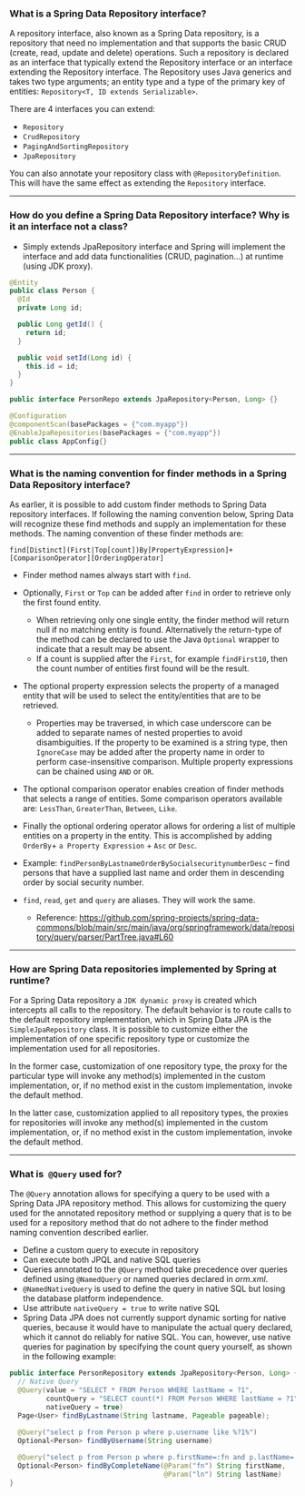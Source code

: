 
### What is a Spring Data Repository interface?

A repository interface, also known as a Spring Data repository, is a repository that need no implementation and that supports the basic CRUD (create, read, update and delete) operations. Such a repository is declared as an interface that typically extend the Repository interface or an interface extending the Repository interface. The Repository uses Java generics and takes two type arguments; an entity type and a type of the primary key of entities: `Repository<T, ID extends Serializable>`.

There are 4 interfaces you can extend:

- `Repository`
- `CrudRepository`
- `PagingAndSortingRepository`
- `JpaRepository`

You can also annotate your repository class with `@RepositoryDefinition`. This will have the same effect as extending the `Repository` interface.

----------

### How do you define a Spring Data Repository interface? Why is it an interface not a class?

- Simply extends JpaRepository interface and Spring will implement the interface and add data functionalities (CRUD, pagination...) at runtime (using JDK proxy).


``` java
@Entity
public class Person {
  @Id
  private Long id;

  public Long getId() {
    return id;
  }

  public void setId(Long id) {
    this.id = id;
  }
}

public interface PersonRepo extends JpaRepository<Person, Long> {}

@Configuration
@componentScan(basePackages = {"com.myapp"})
@EnableJpaRepositories(basePackages = {"com.myapp"})
public class AppConfig{}
```

----------

### What is the naming convention for finder methods in a Spring Data Repository interface?

As earlier, it is possible to add custom finder methods to Spring Data repository interfaces. If following the naming convention below, Spring Data will recognize these find methods and supply an implementation for these methods. The naming convention of these finder methods are:

`find[Distinct](First|Top[count])By[PropertyExpression]+[ComparisonOperator][OrderingOperator]`

- Finder method names always start with `find`.

- Optionally, `First` or `Top` can be added after `find` in order to retrieve only the first found entity. 
  - When retrieving only one single entity, the finder method will return null if no matching entity is found. Alternatively the return-type of the method can be declared to use the Java `Optional` wrapper to indicate that a result may be absent.
  - If a count is supplied after the `First`, for example `findFirst10`, then the count number of entities first found will be the result.
  
- The optional property expression selects the property of a managed entity that will be used to select the entity/entities that are to be retrieved.
  - Properties may be traversed, in which case underscore can be added to separate names of nested properties to avoid disambiguities. If the property to be examined is a string type, then `IgnoreCase` may be added after the property name in order to perform case-insensitive comparison. Multiple property expressions can be chained using `AND` or `OR`.
  
- The optional comparison operator enables creation of finder methods that selects a range of entities. Some comparison operators available are: `LessThan`, `GreaterThan`, `Between`, `Like`.

- Finally the optional ordering operator allows for ordering a list of multiple entities on a property in the entity. This is accomplished by adding `OrderBy`+ `a Property Expression` + `Asc` or `Desc`.

- Example: `findPersonByLastnameOrderBySocialsecuritynumberDesc` – find persons that have a supplied last name and order them in descending order by social security number.

- `find`, `read`, `get` and `query` are aliases. They will work the same.
  - Reference: https://github.com/spring-projects/spring-data-commons/blob/main/src/main/java/org/springframework/data/repository/query/parser/PartTree.java#L60

----------

### How are Spring Data repositories implemented by Spring at runtime?

For a Spring Data repository a `JDK dynamic proxy` is created which intercepts all calls to the repository. The default behavior is to route calls to the default repository implementation, which in Spring Data JPA is the `SimpleJpaRepository` class. It is possible to customize either the implementation of one specific repository type or customize the implementation used for all repositories.

In the former case, customization of one repository type, the proxy for the particular type will invoke any method(s) implemented in the custom implementation, or, if no method exist in the custom implementation, invoke the default method. 

In the latter case, customization applied to all repository types, the proxies for repositories will invoke any method(s) implemented in the custom implementation, or, if no method exist in the custom implementation, invoke the default method.

----------

### What is` @Query` used for?

The `@Query` annotation allows for specifying a query to be used with a Spring Data JPA repository method. This allows for customizing the query used for the annotated repository method or supplying a query that is to be used for a repository method that do not adhere to the finder method naming convention described earlier.


- Define a custom query to execute in repository
- Can execute both JPQL and native SQL queries
- Queries annotated to the `@Query` method take precedence over queries defined using `@NamedQuery` or named queries declared in _orm.xml_.
- `@NamedNativeQuery` is used to define the query in native SQL but losing the database platform independence.
- Use attribute `nativeQuery = true` to write native SQL
- Spring Data JPA does not currently support dynamic sorting for native queries, because it would have to manipulate the actual query declared, which it cannot do reliably for native SQL. You can, however, use native queries for pagination by specifying the count query yourself, as shown in the following example:

``` java
public interface PersonRepository extends JpaRepository<Person, Long> {
  // Native Query
  @Query(value = "SELECT * FROM Person WHERE lastName = ?1",
         countQuery = "SELECT count(*) FROM Person WHERE lastName = ?1",
         nativeQuery = true)
  Page<User> findByLastname(String lastname, Pageable pageable);

  @Query("select p from Person p where p.username like %?1%")
  Optional<Person> findByUsername(String username)
  
  @Query("select p from Person p where p.firstName=:fn and p.lastName=:ln")
  Optional<Person> findByCompleteName(@Param("fn") String firstName,
                                      @Param("ln") String lastName)
}
```
